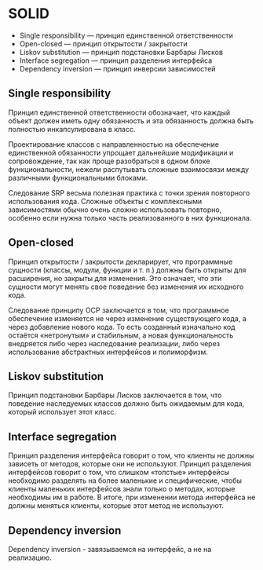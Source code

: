 # **SOLID**

* Single responsibility — принцип единственной ответственности
* Open-closed — принцип открытости / закрытости
* Liskov substitution — принцип подстановки Барбары Лисков
* Interface segregation — принцип разделения интерфейса
* Dependency inversion — принцип инверсии зависимостей

##  Single responsibility
Принцип единственной ответственности обозначает, что каждый объект должен иметь 
одну обязанность и эта обязанность должна быть полностью инкапсулирована в класс.

Проектирование классов с направленностью на обеспечение единственной обязанности упрощает 
дальнейшие модификации и сопровождение, так как проще разобраться в одном блоке 
функциональности, нежели распутывать сложные взаимосвязи между различными функциональными
блоками.

Следование SRP весьма полезная практика с точки зрения повторного использования кода. 
Сложные объекты с комплексными зависимостями обычно очень сложно использовать повторно, 
особенно если нужна только часть реализованного в них функционала.

## Open-closed
Принцип открытости / закрытости декларирует, 
что программные сущности (классы, модули, функции и т. п.) должны быть открыты для 
расширения, но закрыты для изменения. Это означает, 
что эти сущности могут менять свое поведение без изменения их исходного кода.

Следование принципу OCP заключается в том, что программное обеспечение изменяется не через 
изменение существующего кода, а через добавление нового кода. 
То есть созданный изначально код остаётся «нетронутым» и стабильным, 
а новая функциональность внедряется либо через наследование реализации, 
либо через использование абстрактных интерфейсов и полиморфизм.

## Liskov substitution
Принцип подстановки Барбары Лисков заключается в том, что поведение наследуемых классов должно
быть ожидаемым для кода, который использует этот класс.

## Interface segregation
Принцип разделения интерфейса говорит о том, что клиенты не должны зависеть от методов, 
которые они не используют. Принцип разделения интерфейсов говорит о том, 
что слишком «толстые» интерфейсы необходимо разделять на более маленькие и специфические, 
чтобы клиенты маленьких интерфейсов знали только о методах, которые необходимы им в работе.
В итоге, при изменении метода интерфейса не должны меняться клиенты, 
которые этот метод не используют.

## Dependency inversion
Dependency inversion - завязываемся на интерфейс, а не на реализацию.


